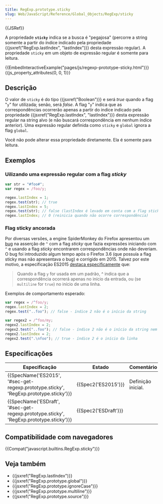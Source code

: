 ```yaml
---
title: RegExp.prototype.sticky
slug: Web/JavaScript/Reference/Global_Objects/RegExp/sticky
---
```


{{JSRef}}

A propriedade **`sticky`** indica se a busca é "pegajosa" (percorre a string somente a partir do índice indicado pela propriedade {{jsxref("RegExp.lastIndex", "lastIndex")}} desta expressão regular). A propriedade `sticky` em um objeto de expressão regular é somente para leitura.

{{EmbedInteractiveExample("pages/js/regexp-prototype-sticky.html")}}{{js_property_attributes(0, 0, 1)}}

## Descrição

O valor de `sticky` é do tipo {{jsxref("Boolean")}} e será _true_ quando a flag "`y`" for utilizada; senão, será _false_. A flag "`y`" indica que as correspondências ocorrerão apenas a partir do indice indicado pela propriedade {{jsxref("RegExp.lastIndex", "lastIndex")}} desta expressão regular na string alvo (e não buscará correspondência em nenhum índice anterior). Uma expressão regular definida como `sticky` e `global` ignora a flag `global`.

Você não pode alterar essa propriedade diretamente. Ela é somente para leitura.

## Exemplos

### Uilizando uma expressão regular com a flag _sticky_

```js
var str = "#foo#";
var regex = /foo/y;

regex.lastIndex = 1;
regex.test(str); // true
regex.lastIndex = 5;
regex.test(str); // false (lastIndex é levado em conta com a flag sticky)
regex.lastIndex; // 0 (reinicia quando não ocorre correspondência)
```

### Flag sticky ancorada

Por diversas versões, a engine SpiderMonkey do Firefox apresentou um [bug](https://bugzilla.mozilla.org/show_bug.cgi?id=773687) na asserção de `^` com a flag _sticky_ que fazia expressões iniciando com `^` e usando a flag _sticky_ encontrarem correspondências onde não deveriam. O bug foi introduzido algum tempo após o Firefox 3.6 (que possuía a flag sticky mas não apresentava o bug) e corrigido em 2015. Talvez por este motivo, a especificação ES2015 [destaca especificamente](http://www.ecma-international.org/ecma-262/7.0/index.html#sec-assertion) que:

> Quando a flag `y` for usada em um padrão, ^ indica que a correspondência ocorrerá apenas no início da entrada, ou (se `multiline` for `true`) no início de uma linha.

Exemplos de comportamento esperado:

```js
var regex = /^foo/y;
regex.lastIndex = 2;
regex.test("..foo"); // false - índice 2 não é o início da string

var regex2 = /^foo/my;
regex2.lastIndex = 2;
regex2.test("..foo"); // false - índice 2 não é o início da string nem da linha
regex2.lastIndex = 2;
regex2.test(".\nfoo"); // true - índice 2 é o início da linha
```

## Especificações

| Especificação                                                                          | Estado               | Comentário         |
| -------------------------------------------------------------------------------------- | -------------------- | ------------------ |
| {{SpecName('ES2015', '#sec-get-regexp.prototype.sticky', 'RegExp.prototype.sticky')}}  | {{Spec2('ES2015')}}  | Definição inicial. |
| {{SpecName('ESDraft', '#sec-get-regexp.prototype.sticky', 'RegExp.prototype.sticky')}} | {{Spec2('ESDraft')}} |                    |

## Compatibilidade com navegadores

{{Compat("javascript.builtins.RegExp.sticky")}}

## Veja também

- {{jsxref("RegExp.lastIndex")}}
- {{jsxref("RegExp.prototype.global")}}
- {{jsxref("RegExp.prototype.ignoreCase")}}
- {{jsxref("RegExp.prototype.multiline")}}
- {{jsxref("RegExp.prototype.source")}}
